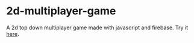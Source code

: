 # 2d-multiplayer-game
A 2d top down multiplayer game made with javascript and firebase. Try it [here](https://a-rustacean.github.io/2d-multiplayer-game).
